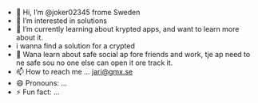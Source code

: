 - 👋 Hi, I’m @joker02345 frome Sweden 
- 👀 I’m interested in solutions 
- 🌱 I’m  currently learning about krypted apps, and want to learn more about it.
- i wanna find a solution for a crypted   
- 🚨 Wana learn about safe social ap fore friends and work, tje ap need to ne safe sou no one else can open it ore track it.
- 📫 How to reach me ... jari@gmx.se
- 😄 Pronouns: ...
- ⚡ Fun fact: ...

<!---
joker02345/joker02345 is a ✨ special ✨ repository because its `README.md` (this file) appears on your GitHub profile.
You can click the Preview link to take a look at your changes.
--->
